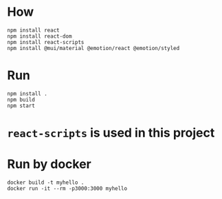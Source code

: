 # How
```
npm install react
npm install react-dom
npm install react-scripts
npm install @mui/material @emotion/react @emotion/styled
```

# Run
```
npm install .
npm build
npm start
```

# `react-scripts` is used in this project

# Run by docker
```
docker build -t myhello .
docker run -it --rm -p3000:3000 myhello
```


